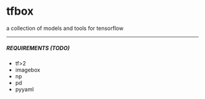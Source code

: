 # tfbox

a collection of models and tools for tensorflow

--- 

##### REQUIREMENTS (TODO)

- tf>2
- imagebox
- np
- pd
- pyyaml